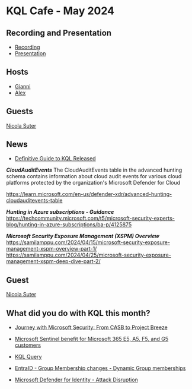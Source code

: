 # KQL Cafe - May 2024

## Recording and Presentation

- [Recording](https://www.youtube.com/watch?v=lKB1sfZuDio)
- [Presentation](/docs/Presentations/KQL%20Cafe%20-%20May%202024.pdf)

## Hosts

- [Gianni](https://twitter.com/castello_johnny)
- [Alex](https://twitter.com/alexverboon)

## Guests

 [Nicola Suter](https://twitter.com/nicolonsky)

## News

- [Definitive Guide to KQL Released](https://github.com/KQLMSPress/definitive-guide-kql)

***CloudAuditEvents***
The CloudAuditEvents table in the advanced hunting schema contains information about cloud audit events for various cloud platforms protected by the organization's Microsoft Defender for Cloud

https://learn.microsoft.com/en-us/defender-xdr/advanced-hunting-cloudauditevents-table

***Hunting in Azure subscriptions - Guidance***
https://techcommunity.microsoft.com/t5/microsoft-security-experts-blog/hunting-in-azure-subscriptions/ba-p/4125875

***Microsoft Security Exposure Management (XSPM) Overview***
https://samilamppu.com/2024/04/15/microsoft-security-exposure-management-xspm-overview-part-1/
https://samilamppu.com/2024/04/25/microsoft-security-exposure-management-xspm-deep-dive-part-2/

## Guest

 [Nicola Suter](https://twitter.com/nicolonsky)

## What did you do with KQL this month?

- [Journey with Microsoft Security: From CASB to Project Breeze](https://medium.com/@giannicastaldi/journey-with-microsoft-security-from-casb-to-project-breeze-72338c1529ae)

- [Microsoft Sentinel benefit for Microsoft 365 E5, A5, F5, and G5 customers](https://azure.microsoft.com/en-gb/pricing/offers/sentinel-microsoft-365-offer/)

- [KQL Query](https://github.com/alexverboon/Hunting-Queries-Detection-Rules/blob/main/Sentinel/Usage/Sentinel-E5SecurityBenefit.md)

- [EntraID - Group Membership changes - Dynamic Group memberships](https://github.com/alexverboon/Hunting-Queries-Detection-Rules/blob/main/Azure%20Active%20Directory/EntraID%20-%20GroupMembershipchanges-Dynamic.md)

- [Microsoft Defender for Identity - Attack Disruption](https://github.com/alexverboon/Hunting-Queries-Detection-Rules/blob/main/Defender%20For%20Identity/MDI-AttackDisruption.md)
